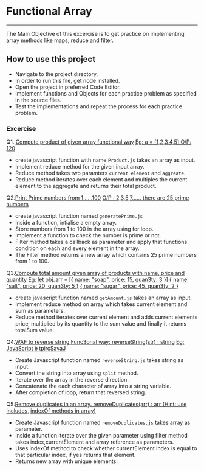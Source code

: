 # Functional Array

---

The Main Objective of this excercise is to get practice on implementing array methods like maps, reduce and filter.

## How to use this project

- Navigate to the project directory.
- In order to run this file, get node installed.
- Open the project in preferred Code Editor.
- Implement functions and Objects for each practice problem as specified in the source files.
- Test the implementations and repeat the process for each practice problem.

### Excercise

Q1. [Compute product of given array functional way](#)
[Eg: a = [1,2,3,4,5] O/P: 120](#)

- create javascript function with name `Product.js` takes an array as input.
- Implement reduce method for the given input array.
- Reduce method takes two paramters `current element` and `aggreate`.
- Reduce method iterates over each element and multiples the current element to the aggregate and returns their total product.

Q2.[Print Prime numbers from 1……100](#)
[O/P : 2,3,5,7…… there are 25 prime numbers](#)

- create javascript function named `generatePrime.js`
- Inside a function, intialise a empty array.
- Store numbers from 1 to 100 in the array using for loop.
- Implement a function to check the number is prime or not.
- Filter method takes a callback as parameter and apply that functions condition on each and every element in the array.
- The Filter method returns a new array which contains 25 prime numbers from 1 to 100.

Q3.[Compute total amount given array of products with name, price and quantity](#)
[Eg: let obj_arr = [{ name: "soap", price: 15, quan3ty: 3 }]](#)
[{ name: "salt", price: 20, quan3ty: 5 }](#)
[{ name: "sugar", price: 45, quan3ty: 2 }](#)

- create javascript function named `getAmount.js` takes an array as input.
- Implement reduce method on array which takes current element and sum as parameters.
- Reduce method iterates over current element and adds current elements price, multiplied by its quantity to the sum value and finally it returns totalSum value.

Q4.[WAF to reverse string Func3onal way: reverseString(str) : string](#)
[Eg: JavaScript è tpircSavaJ](#)

- Create Javascript function named `reverseString.js` takes string as input.
- Convert the string into array using `split` method.
- Iterate over the array in the reverse direction.
- Concatenate the each character of array into a string variable.
- After completion of loop, return that reversed string.

Q5.[Remove duplicates in an array. removeDuplicates(arr) : arr (Hint: use includes,](#)
[indexOf methods in array)](#)

- Create Javascript function named `removeDuplicates.js` takes array as parameter.
- Inside a function iterate over the given parameter using filter method takes index,currentElement and array reference as parameters.
- Uses indexOf method to check whether currentElement index is equal to that particular index, if yes returns that element.
- Returns new array with unique elements.

